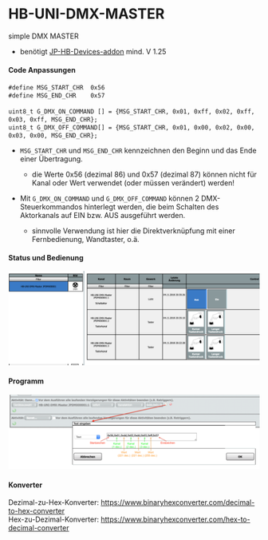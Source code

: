 # HB-UNI-DMX-MASTER
simple DMX MASTER
- benötigt [JP-HB-Devices-addon](https://github.com/jp112sdl/JP-HB-Devices-addon) mind. V 1.25

#### Code Anpassungen
```
#define MSG_START_CHR  0x56
#define MSG_END_CHR    0x57

uint8_t G_DMX_ON_COMMAND [] = {MSG_START_CHR, 0x01, 0xff, 0x02, 0xff, 0x03, 0xff, MSG_END_CHR};
uint8_t G_DMX_OFF_COMMAND[] = {MSG_START_CHR, 0x01, 0x00, 0x02, 0x00, 0x03, 0x00, MSG_END_CHR};
```

- `MSG_START_CHR` und `MSG_END_CHR` kennzeichnen den Beginn und das Ende einer Übertragung.
  - die Werte 0x56 (dezimal 86) und 0x57 (dezimal 87) können nicht für Kanal oder Wert verwendet (oder müssen verändert) werden!

- Mit `G_DMX_ON_COMMAND` und `G_DMX_OFF_COMMAND` können 2 DMX-Steuerkommandos hinterlegt werden, die beim Schalten des Aktorkanals auf EIN bzw. AUS ausgeführt werden.
  - sinnvolle Verwendung ist hier die Direktverknüpfung mit einer Fernbedienung, Wandtaster, o.ä.


#### Status und Bedienung
![ccu_status](Images/CCU_StatusBedienung.png)


#### Programm
![ccu_programm](Images/CCU_Programm.png)


#### Konverter 

Dezimal-zu-Hex-Konverter: https://www.binaryhexconverter.com/decimal-to-hex-converter <br>
Hex-zu-Dezimal-Konverter: https://www.binaryhexconverter.com/hex-to-decimal-converter

